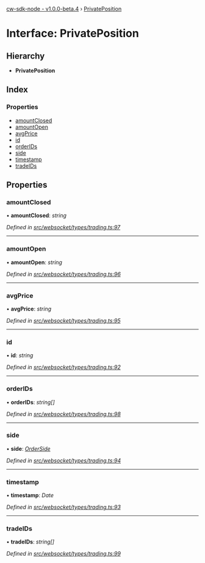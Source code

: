 [cw-sdk-node - v1.0.0-beta.4](../README.md) › [PrivatePosition](privateposition.md)

# Interface: PrivatePosition

## Hierarchy

* **PrivatePosition**

## Index

### Properties

* [amountClosed](privateposition.md#amountclosed)
* [amountOpen](privateposition.md#amountopen)
* [avgPrice](privateposition.md#avgprice)
* [id](privateposition.md#id)
* [orderIDs](privateposition.md#orderids)
* [side](privateposition.md#side)
* [timestamp](privateposition.md#timestamp)
* [tradeIDs](privateposition.md#tradeids)

## Properties

###  amountClosed

• **amountClosed**: *string*

*Defined in [src/websocket/types/trading.ts:97](https://github.com/cryptowatch/cw-sdk-node/blob/53b8a13/src/websocket/types/trading.ts#L97)*

___

###  amountOpen

• **amountOpen**: *string*

*Defined in [src/websocket/types/trading.ts:96](https://github.com/cryptowatch/cw-sdk-node/blob/53b8a13/src/websocket/types/trading.ts#L96)*

___

###  avgPrice

• **avgPrice**: *string*

*Defined in [src/websocket/types/trading.ts:95](https://github.com/cryptowatch/cw-sdk-node/blob/53b8a13/src/websocket/types/trading.ts#L95)*

___

###  id

• **id**: *string*

*Defined in [src/websocket/types/trading.ts:92](https://github.com/cryptowatch/cw-sdk-node/blob/53b8a13/src/websocket/types/trading.ts#L92)*

___

###  orderIDs

• **orderIDs**: *string[]*

*Defined in [src/websocket/types/trading.ts:98](https://github.com/cryptowatch/cw-sdk-node/blob/53b8a13/src/websocket/types/trading.ts#L98)*

___

###  side

• **side**: *[OrderSide](../README.md#orderside)*

*Defined in [src/websocket/types/trading.ts:94](https://github.com/cryptowatch/cw-sdk-node/blob/53b8a13/src/websocket/types/trading.ts#L94)*

___

###  timestamp

• **timestamp**: *Date*

*Defined in [src/websocket/types/trading.ts:93](https://github.com/cryptowatch/cw-sdk-node/blob/53b8a13/src/websocket/types/trading.ts#L93)*

___

###  tradeIDs

• **tradeIDs**: *string[]*

*Defined in [src/websocket/types/trading.ts:99](https://github.com/cryptowatch/cw-sdk-node/blob/53b8a13/src/websocket/types/trading.ts#L99)*
